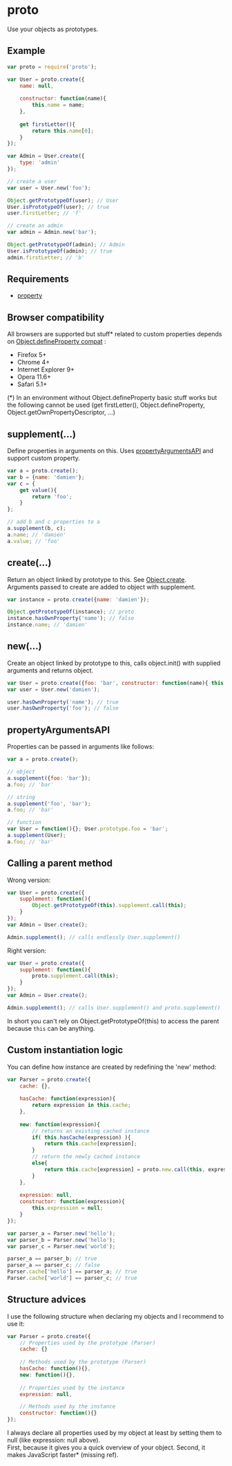 proto
=============

Use your objects as prototypes.

## Example

```javascript
var proto = require('proto');

var User = proto.create({
	name: null,
	
	constructor: function(name){
		this.name = name;
	},
	
	get firstLetter(){
		return this.name[0];
	}
});

var Admin = User.create({
	type: 'admin'
});

// create a user
var user = User.new('foo');

Object.getPrototypeOf(user); // User
User.isPrototypeOf(user); // true
user.firstLetter; // 'f'

// create an admin
var admin = Admin.new('bar');

Object.getPrototypeOf(admin); // Admin
User.isPrototypeOf(admin); // true
admin.firstLetter; // 'b'
```

## Requirements

- [property](../property)

## Browser compatibility

All browsers are supported but stuff* related to custom properties depends on [Object.defineProperty compat](http://kangax.github.io/es5-compat-table/#Object.defineProperty) :
 - Firefox 5+
 - Chrome 4+
 - Internet Explorer 9+
 - Opera 11.6+
 - Safari 5.1+
 
(*) In an environment without Object.defineProperty basic stuff works but the following cannot be used (get firstLetter(), Object.defineProperty, Object.getOwnPropertyDescriptor, ...)

## supplement(...)

Define properties in arguments on this. Uses [propertyArgumentsAPI](#propertyargumentsapi) and support custom property.

```javascript
var a = proto.create();
var b = {name: 'damien'};
var c = {
	get value(){
		return 'foo';
	}
};

// add b and c properties to a
a.supplement(b, c);
a.name; // 'damien'
a.value; // 'foo'
```

## create(...)

Return an object linked by prototype to this. See [Object.create](http://msdn.microsoft.com/fr-fr/library/ff925952%28v=vs.94%29.aspx).  
Arguments passed to create are added to object with supplement.

```javascript
var instance = proto.create({name: 'damien'});

Object.getPrototypeOf(instance); // proto
instance.hasOwnProperty('name'); // false
instance.name; // 'damien'
```

## new(...)

Create an object linked by prototype to this, calls object.init() with supplied arguments and returns object.

```javascript
var User = proto.create({foo: 'bar', constructor: function(name){ this.name = name; }});
var user = User.new('damien');

user.hasOwnProperty('name'); // true
user.hasOwnProperty('foo'); // false
```

## propertyArgumentsAPI

Properties can be passed in arguments like follows:

```javascript
var a = proto.create();

// object
a.supplement({foo: 'bar'});
a.foo; // 'bar'

// string
a.supplement('foo', 'bar');
a.foo; // 'bar'

// function
var User = function(){}; User.prototype.foo = 'bar';
a.supplement(User);
a.foo; // 'bar'
```

## Calling a parent method

Wrong version:

```javascript
var User = proto.create({
	supplement: function(){
		Object.getPrototypeOf(this).supplement.call(this);
	}
});
var Admin = User.create();

Admin.supplement(); // calls endlessly User.supplement()
```

Right version:

```javascript
var User = proto.create({
	supplement: function(){
		proto.supplement.call(this);
	}
});
var Admin = User.create();

Admin.supplement(); // calls User.supplement() and proto.supplement()
```

In short you can't rely on Object.getPrototypeOf(this) to access the parent because `this` can be anything.

## Custom instantiation logic

You can define how instance are created by redefining the 'new' method:

```javascript
var Parser = proto.create({
	cache: {},
	
	hasCache: function(expression){
		return expression in this.cache;
	},
	
	new: function(expression){
		// returns an existing cached instance
		if( this.hasCache(expression) ){
			return this.cache[expression];
		}
		// return the newly cached instance
		else{
			return this.cache[expression] = proto.new.call(this, expression);
		}
	},
	
	expression: null,
	constructor: function(expression){
		this.expression = null;
	}
});

var parser_a = Parser.new('hello');
var parser_b = Parser.new('hello');
var parser_c = Parser.new('world');

parser_a == parser_b; // true
parser_a == parser_c; // false
Parser.cache['hello'] == parser_a; // true
Parser.cache['world'] == parser_c; // true
```

## Structure advices

I use the following structure when declaring my objects and I recommend to use it:

```javascript
var Parser = proto.create({
	// Properties used by the prototype (Parser)
	cache: {}
	
	// Methods used by the prototype (Parser)
	hasCache: function(){},
	new: function(){},
	
	// Properties used by the instance
	expression: null,

	// Methods used by the instance
	constructor: function(){}
});
```

I always declare all properties used by my object at least by setting them to null (like expression: null above).  
First, because it gives you a quick overview of your object. Second, it makes JavaScript faster* (missing ref).
